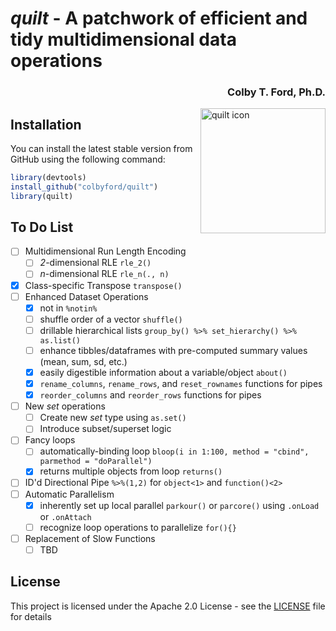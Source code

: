 
# *quilt* - A patchwork of efficient and tidy multidimensional data operations
<h3 align = "right">Colby T. Ford, Ph.D.</h3>
<img align="right" src="https://raw.githubusercontent.com/colbyford/quilt/master/img/quilt_hex.png" alt="quilt icon" width="200">

## Installation

You can install the latest stable version from GitHub using the following command:
```r
library(devtools)
install_github("colbyford/quilt")
library(quilt)
```

## To Do List

- [ ] Multidimensional Run Length Encoding
  - [ ] _2_-dimensional RLE `rle_2()`
  - [ ] _n_-dimensional RLE `rle_n(., n)`
- [x] Class-specific Transpose `transpose()`
- [ ] Enhanced Dataset Operations
  - [x] not in `%notin%`
  - [ ] shuffle order of a vector `shuffle()`
  - [ ] drillable hierarchical lists `group_by() %>% set_hierarchy() %>% as.list()`
  - [ ] enhance tibbles/dataframes with pre-computed summary values (mean, sum, sd, etc.)
  - [x] easily digestible information about a variable/object `about()`
  - [x] `rename_columns`, `rename_rows`, and `reset_rownames` functions for pipes
  - [x] `reorder_columns` and `reorder_rows` functions for pipes
- [ ] New _set_ operations
  - [ ] Create new _set_ type using `as.set()`
  - [ ] Introduce subset/superset logic
- [ ] Fancy loops
  - [ ] automatically-binding loop `bloop(i in 1:100, method = "cbind", parmethod = "doParallel")`
  - [x] returns multiple objects from loop `returns()`
- [ ] ID'd Directional Pipe `%>%(1,2)` for `object<1>` and `function()<2>`
- [ ] Automatic Parallelism
  - [x] inherently set up local parallel `parkour()` or `parcore()` using `.onLoad` or `.onAttach`
  - [ ] recognize loop operations to parallelize `for(){}`
- [ ] Replacement of Slow Functions
  - [ ] TBD

## License

This project is licensed under the Apache 2.0 License - see the [LICENSE](LICENSE) file for details
